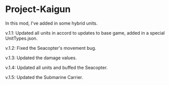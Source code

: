 # Project-Kaigun
In this mod, I've added in some hybrid units.

v.1.1: Updated all units in accord to updates to base game, added in a special UnitTypes.json.

v.1.2: Fixed the Seacopter's movement bug.

v.1.3: Updated the damage values.

v.1.4: Updated all units and buffed the Seacopter.

v.1.5: Updated the Submarine Carrier.
